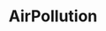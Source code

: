 ---
layout: category
title: AirPollution
tag: AirPollution
permalink: /category/AirPollution
hidden: true
---